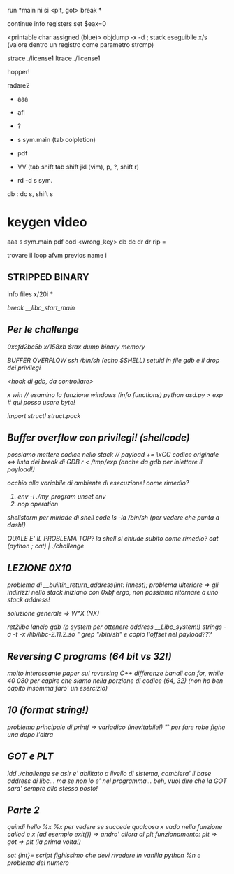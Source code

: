 run *main
ni
si
<plt, got>
break *<indirizzo del test>

continue
info registers
set $eax=0

<printable char assigned (blue)>
objdump -x -d <file>; stack eseguibile
x/s (valore dentro un registro come parametro strcmp)

strace ./license1
ltrace ./license1

hopper!

radare2
- aaa
- afl
- ?

- s sym.main (tab colpletion)
- pdf
- VV (tab shift tab shift jkl (vim), p, ?, shift r)
- rd -d <file>
s sym.

db
: dc
s, shift s

# keygen video

aaa
s sym.main
pdf
ood <wrong_key>
db <cmp>
dc
dr
dr rip = <printa il success>

trovare il loop
afvm previos name i

<python script per il keygen>


## STRIPPED BINARY
info files
x/20i *<address>
break __libc_start_main

## Per le challenge
0xcfd2bc5b
x/158xb $rax
dump binary memory <file> <start> <end>


BUFFER OVERFLOW
ssh
/bin/sh (echo $SHELL)
setuid in file <file>
gdb e il drop dei privilegi

<hook di gdb, da controllare>

x win // esamino la funzione windows (info functions)
python asd.py > exp # qui posso usare byte!

import struct! struct.pack

## Buffer overflow con privilegi! (shellcode)
possiamo mettere codice nello stack
// payload += \xCC
codice originale <=> lista dei break di GDB
 r < /tmp/exp (anche da gdb per iniettare il payload!)

occhio alla variabile di ambiente di esecuzione!
come rimedio?
1) env -i ./my_program unset env
2) nop operation

shellstorm per miriade di shell code
ls -la /bin/sh (per vedere che punta a dash!)

QUALE E' IL PROBLEMA TOP?
la shell si chiude subito come rimedio?
cat
(python <exploit> ; cat) | ./challenge

## LEZIONE 0X10
problema di __builtin_return_address(int: innest);
problema ulteriore => gli indirizzi nello stack iniziano con 0xbf
ergo, non possiamo ritornare a uno stack address!

soluzione generale
=> W^X (NX)

ret2libc
lancio gdb (p system per ottenere address __Libc_system!)
strings -a -t -x /lib/libc-2.11.2.so " grep "/bin/sh"
e copio l'offset nel payload???

## Reversing C programs (64 bit vs 32!)
molto interessante paper sul reversing C++
differenze banali con for, while
40 080 per capire che siamo nella porzione di codice (64, 32)
(non ho ben capito insomma faro' un esercizio)

## 10 (format string!)
problema principale di printf => variadico (inevitabile!)
"` per fare robe fighe una dopo l'altra

## GOT e PLT
ldd ./challenge
se aslr e' abilitato a livello di sistema, cambiera'
il base address di libc... ma se non lo e' nel programma...
beh, vuol dire che la GOT sara' sempre allo stesso posto!

## Parte 2
quindi hello %x %x per vedere se succede qualcosa
x <funzione utile>
vado nella funzione called e x <indirizzo sottofunzione utile>
(ad esempio exit())
=> andro' allora al plt
funzionamento: plt => got => plt (la prima volta!)

set {int}<indirizzo got>=<indirizzo utile>
script fighissimo che devi rivedere in vanilla python
%n e problema del numero


